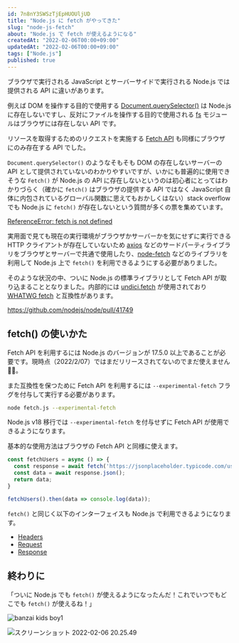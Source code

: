 ```yaml
---
id: 7n8nY3SWSzTjEpHUOUljUD
title: "Node.js に fetch がやってきた"
slug: "node-js-fetch"
about: "Node.js で fetch が使えるようになる"
createdAt: "2022-02-06T00:00+09:00"
updatedAt: "2022-02-06T00:00+09:00"
tags: ["Node.js"]
published: true
---
```

ブラウザで実行される JavaScript とサーバーサイドで実行される Node.js では提供される API に違いがあります。

例えば DOM を操作する目的で使用する [Document.querySelector()](https://developer.mozilla.org/ja/docs/Web/API/Document/querySelector) は Node.js に存在しないですし、反対にファイルを操作する目的で使用される [fs](https://nodejs.org/api/fs.html) モジュールはブラウザには存在しない API です。

リソースを取得するためのリクエストを実施する [Fetch API](https://developer.mozilla.org/ja/docs/Web/API/Fetch_API) も同様にブラウザにのみ存在する API でした。

`Document.querySelector()` のようなそもそも DOM の存在しないサーバーの API として提供されていないのわかりやすいですが、いかにも普遍的に使用できそうな `Fetch()` が Node.js の API に存在しないというのは初心者にとってはわかりづらく（確かに `fetch()` はブラウザの提供する API ではなく JavaScript 自体に内包されているグローバル関数に思えてもおかしくはない）stack overflow でも Node.js に `fetch()` が存在しないという質問が多くの票を集めています。

[ReferenceError: fetch is not defined](https://stackoverflow.com/questions/48433783/referenceerror-fetch-is-not-defined)

実用面で見ても現在の実行環境がブラウザかサーバーかを気にせずに実行できる HTTP クライアントが存在していないため [axios](https://github.com/axios/axios) などのサードパーティライブラリをブラウザとサーバーで共通で使用したり、[node-fetch](https://github.com/node-fetch/node-fetch) などのライブラリを利用して Node.js 上で `fetch()` を利用できるようにする必要がありました。

そのような状況の中、ついに Node.js の標準ライブラリとして Fetch API が取り込まることとなりました。内部的には [undici.fetch](https://github.com/nodejs/undici) が使用されており [WHATWG fetch](https://github.com/whatwg/fetch) と互換性があります。

https://github.com/nodejs/node/pull/41749

## fetch() の使いかた

Fetch API を利用するには Node.js のバージョンが 17.5.0 以上であることが必要です。現時点（2022/2/07）ではまだリリースされてないのでまだ使えません🤷‍♂️。

また互換性を保つために Fetch API を利用するには `--experimental-fetch` フラグを付与して実行する必要があります。

```sh
node fetch.js --experimental-fetch
```

Node.js v18 移行では `--experimental-fetch` を付与せずに Fetch API が使用できるようになります。

基本的な使用方法はブラウザの Fetch API と同様に使えます。

```js
const fetchUsers = async () => {
  const response = await fetch('https://jsonplaceholder.typicode.com/users');
  const data = await response.json();
  return data;
}

fetchUsers().then(data => console.log(data));
```

`fetch()` と同じく以下のインターフェイスも Node.js で利用できるようになります。

- [Headers](https://developer.mozilla.org/en-US/docs/Web/API/Headers)
- [Request](https://developer.mozilla.org/en-US/docs/Web/API/Request)
- [Response](https://developer.mozilla.org/en-US/docs/Web/API/Response)

## 終わりに

「ついに Node.js でも `fetch()` が使えるようになったんだ！これでいつでもどこでも `fetch()` が使えるね！」

![banzai kids boy1](//images.ctfassets.net/in6v9lxmm5c8/2ifFc8N2HSP36VufbatYOP/cbebe58495ce8a3ea2fb947f2623a3e5/banzai_kids_boy1.png)

![スクリーンショット 2022-02-06 20.25.49](//images.ctfassets.net/in6v9lxmm5c8/2qAMo4phbaNmmC5cglWY0l/88a4bea57cc0427ed3afbd3e453d6fcc/____________________________2022-02-06_20.25.49.png)

